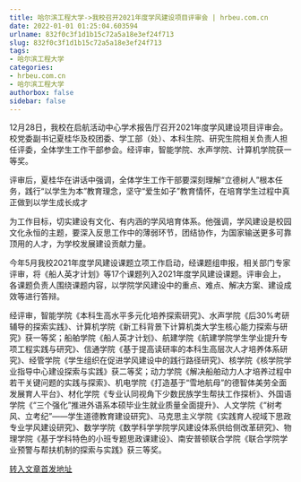 ```yaml
---
title: 哈尔滨工程大学->我校召开2021年度学风建设项目评审会 | hrbeu.com.cn
date: 2022-01-01 01:25:04.603594
urlname: 832f0c3f1d1b15c72a5a18e3ef24f713
slug: 832f0c3f1d1b15c72a5a18e3ef24f713
tags: 
- 哈尔滨工程大学
categories:
- hrbeu.com.cn
- 哈尔滨工程大学
authorbox: false
sidebar: false
---
```

12月28日，我校在启航活动中心学术报告厅召开2021年度学风建设项目评审会。校党委副书记夏桂华及校团委、学工部（处）、本科生院、研究生院相关负责人担任评委，全体学生工作干部参会。经评审，智能学院、水声学院、计算机学院获一等奖。

评审后，夏桂华在讲话中强调，全体学生工作干部要深刻理解“立德树人”根本任务，践行“以学生为本”教育理念，坚守“爱生如子”教育情怀，在培育学生过程中真正做到以学生成长成才
<!--more-->
为工作目标，切实建设有文化、有内涵的学风培育体系。他强调，学风建设是校园文化永恒的主题，要深入反思工作中的薄弱环节，团结协作，为国家输送更多可靠顶用的人才，为学校发展建设贡献力量。

今年5月我校2021年度学风建设课题立项工作启动，经课题组申报，相关部门专家评审，将《船人英才计划》等17个课题列入2021年度学风建设课题。评审会上，各课题负责人围绕课题内容，以学院学风建设中的重点、难点、解决方案、建设成效等进行答辩。

经评审，智能学院《本科生高水平多元化培养探索研究》、水声学院《后30%考研辅导的探索实践》、计算机学院《新工科背景下计算机类大学生核心能力探索与研究》获一等奖；船舶学院《船人英才计划》、航建学院《航建学院学生学业提升专项工程实践与研究》、信通学院《基于提高读研率的本科生高层次人才培养体系研究》、经管学院《学生组织在促进学风建设中的践行路径研究》、核学院《核学院学业指导中心建设探索与实践》获二等奖；动力学院《解决船舶动力人才培养过程中若干关键问题的实践与探索》、机电学院《打造基于“雪地航母”的德智体美劳全面发展育人平台》、材化学院《专业认同视角下少数民族学生帮扶工作探析》、外国语学院《“三个强化”推进外语系本硕毕业生就业质量全面提升》、人文学院《“树考风、立考纪”——学生道德教育建设研究》、马克思主义学院《实践育人视域下思政专业学风建设研究》、数学学院《数学科学学院学风建设体系供给侧改革研究》、物理学院《基于学科特色的小班专题思政课建设》、南安普顿联合学院《联合学院学业预警与帮扶机制的探索与实践》获三等奖。



[转入文章首发地址](http://gongxue.cn/info/1141/69324.htm)